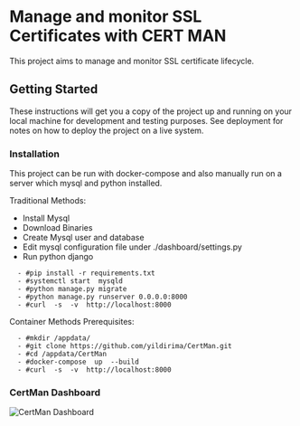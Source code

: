 # Manage  and monitor  SSL  Certificates with  CERT MAN

This project aims to manage and monitor SSL certificate lifecycle. 

## Getting Started

These instructions will get you a copy of the project up and running on your local machine for development and testing purposes. See deployment for notes on how to deploy the project on a live system.

### Installation

This project can be  run with docker-compose and also manually run on a server which mysql and  python installed. 

Traditional Methods:

* Install Mysql
* Download Binaries
* Create Mysql user and  database
* Edit mysql configuration file under ./dashboard/settings.py
* Run python django
```
  - #pip install -r requirements.txt
  - #systemctl start  mysqld
  - #python manage.py migrate
  - #python manage.py runserver 0.0.0.0:8000
  - #curl  -s  -v  http://localhost:8000
 ```
Container Methods Prerequisites:
```
  - #mkdir /appdata/
  - #git clone https://github.com/yildirima/CertMan.git
  - #cd /appdata/CertMan
  - #docker-compose  up  --build
  - #curl  -s  -v  http://localhost:8000
```
### CertMan  Dashboard
![CertMan  Dashboard](https://user-images.githubusercontent.com/15966685/59183360-76604a80-8b74-11e9-82ec-abf0e01ce934.png)

